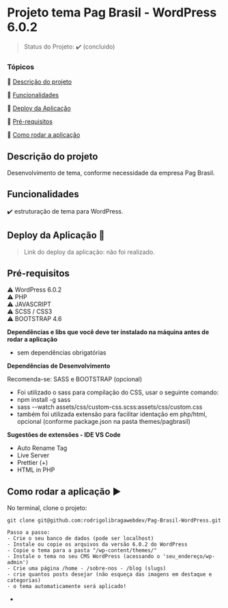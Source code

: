 <h1>Projeto tema Pag Brasil - WordPress 6.0.2</h1>

<p align="center">
  
</p>

> Status do Projeto: :heavy_check_mark: (concluido)

<!-- > Status do Proheto: :large_orange_circle: (em andamento) -->

### Tópicos

:small_blue_diamond: [Descrição do projeto](#descrição-do-projeto)

:small_blue_diamond: [Funcionalidades](#funcionalidades)

:small_blue_diamond: [Deploy da Aplicação](#deploy-da-aplicação-dash)

:small_blue_diamond: [Pré-requisitos](#pré-requisitos)

:small_blue_diamond: [Como rodar a aplicação](#como-rodar-a-aplicação-arrow_forward)

## Descrição do projeto

<p align="justify">
  Desenvolvimento de tema, conforme necessidade da empresa Pag Brasil.
</p>

## Funcionalidades

:heavy_check_mark: estruturação de tema para WordPress.

## Deploy da Aplicação :dash:

> Link do deploy da aplicação: não foi realizado.

## Pré-requisitos

:warning: WordPress 6.0.2<br>
:warning: PHP<br>
:warning: JAVASCRIPT<br>
:warning: SCSS / CSS3<br>
:warning: BOOTSTRAP 4.6 <br>

<strong>Dependências e libs que você deve ter instalado na máquina antes de rodar a aplicação</strong>

- sem dependências obrigatórias

<strong>Dependências de Desenvolvimento</strong>

Recomenda-se:
SASS e BOOTSTRAP (opcional)

- Foi utilizado o sass para compilação do CSS, usar o seguinte comando:
- npm install -g sass
- sass --watch assets/css/custom-css.scss:assets/css/custom.css
- também foi utilizada extensão para facilitar identação em php/html, opcional (conforme package.json na pasta themes/pagbrasil)

<strong>Sugestões de extensões - IDE VS Code</strong>

- Auto Rename Tag
- Live Server
- Prettier (+)
- HTML in PHP

## Como rodar a aplicação :arrow_forward:

No terminal, clone o projeto:

```
git clone git@github.com:rodrigolibragawebdev/Pag-Brasil-WordPress.git
```

```
Passo a passo:
- Crie o seu banco de dados (pode ser localhost)
- Instale ou copie os arquivos da versão 6.0.2 do WordPress
- Copie o tema para a pasta "/wp-content/themes/"
- Instale o tema no seu CMS WordPress (acessando o 'seu_endereço/wp-admin')
- Crie uma página /home - /sobre-nos - /blog (slugs)
- crie quantos posts desejar (não esqueça das imagens em destaque e categorias)
- o tema automaticamente será aplicado!
```

-
